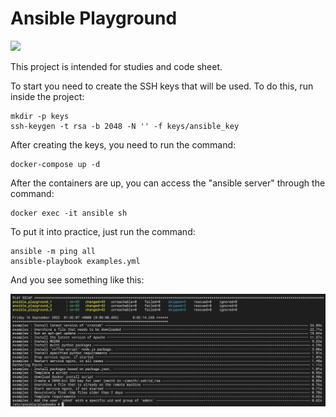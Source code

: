 # Ansible Playground

 <img src="https://docs.ansible.com/ansible/latest/_static/images/Ansible-Mark-RGB_White.svg" width="50">

This project is intended for studies and code sheet.

To start you need to create the SSH keys that will be used. To do this, run inside the project:

```shell
mkdir -p keys
ssh-keygen -t rsa -b 2048 -N '' -f keys/ansible_key
```

After creating the keys, you need to run the command:
```shell
docker-compose up -d
```

After the containers are up, you can access the "ansible server" through the command:
```shell
docker exec -it ansible sh
```

To put it into practice, just run the command:
```shell
ansible -m ping all
ansible-playbook examples.yml
```

And you see something like this:

![image](result.png)